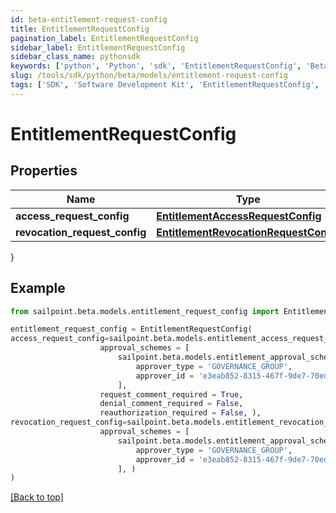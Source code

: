 ```yaml
---
id: beta-entitlement-request-config
title: EntitlementRequestConfig
pagination_label: EntitlementRequestConfig
sidebar_label: EntitlementRequestConfig
sidebar_class_name: pythonsdk
keywords: ['python', 'Python', 'sdk', 'EntitlementRequestConfig', 'BetaEntitlementRequestConfig'] 
slug: /tools/sdk/python/beta/models/entitlement-request-config
tags: ['SDK', 'Software Development Kit', 'EntitlementRequestConfig', 'BetaEntitlementRequestConfig']
---
```


# EntitlementRequestConfig


## Properties

Name | Type | Description | Notes
------------ | ------------- | ------------- | -------------
**access_request_config** | [**EntitlementAccessRequestConfig**](entitlement-access-request-config) |  | [optional] 
**revocation_request_config** | [**EntitlementRevocationRequestConfig**](entitlement-revocation-request-config) |  | [optional] 
}

## Example

```python
from sailpoint.beta.models.entitlement_request_config import EntitlementRequestConfig

entitlement_request_config = EntitlementRequestConfig(
access_request_config=sailpoint.beta.models.entitlement_access_request_config.Entitlement Access Request Config(
                    approval_schemes = [
                        sailpoint.beta.models.entitlement_approval_scheme.Entitlement Approval Scheme(
                            approver_type = 'GOVERNANCE_GROUP', 
                            approver_id = 'e3eab852-8315-467f-9de7-70eda97f63c8', )
                        ], 
                    request_comment_required = True, 
                    denial_comment_required = False, 
                    reauthorization_required = False, ),
revocation_request_config=sailpoint.beta.models.entitlement_revocation_request_config.Entitlement Revocation Request Config(
                    approval_schemes = [
                        sailpoint.beta.models.entitlement_approval_scheme.Entitlement Approval Scheme(
                            approver_type = 'GOVERNANCE_GROUP', 
                            approver_id = 'e3eab852-8315-467f-9de7-70eda97f63c8', )
                        ], )
)

```
[[Back to top]](#) 

